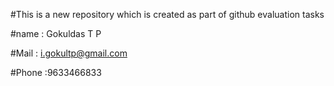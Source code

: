 

#This is a new repository which is created as part of github evaluation tasks





#name : Gokuldas T P



#Mail : i.gokultp@gmail.com


#Phone :9633466833
